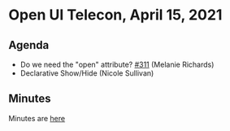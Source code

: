 # Open UI Telecon, April 15, 2021

## Agenda
- Do we need the "open" attribute? [#311](https://github.com/WICG/open-ui/issues/311) (Melanie Richards)
- Declarative Show/Hide (Nicole Sullivan)

## Minutes

Minutes are [here](https://www.w3.org/2021/04/15-openui-minutes.html)
